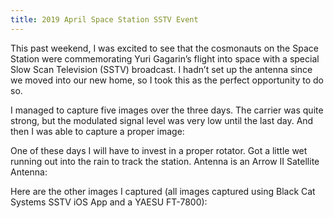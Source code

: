```yaml
---
title: 2019 April Space Station SSTV Event
---
```


This past weekend, I was excited to see that the cosmonauts on the Space Station were commemorating Yuri Gagarin&#8217;s flight into space with a special Slow Scan Television (SSTV) broadcast. I hadn&#8217;t set up the antenna since we moved into our new home, so I took this as the perfect opportunity to do so.



I managed to capture five images over the three days. The carrier was quite strong, but the modulated signal level was very low until the last day. And then I was able to capture a proper image:







One of these days I will have to invest in a proper rotator. Got a little wet running out into the rain to track the station. Antenna is an Arrow II Satellite Antenna:







Here are the other images I captured (all images captured using Black Cat Systems SSTV iOS App and a YAESU FT-7800):




